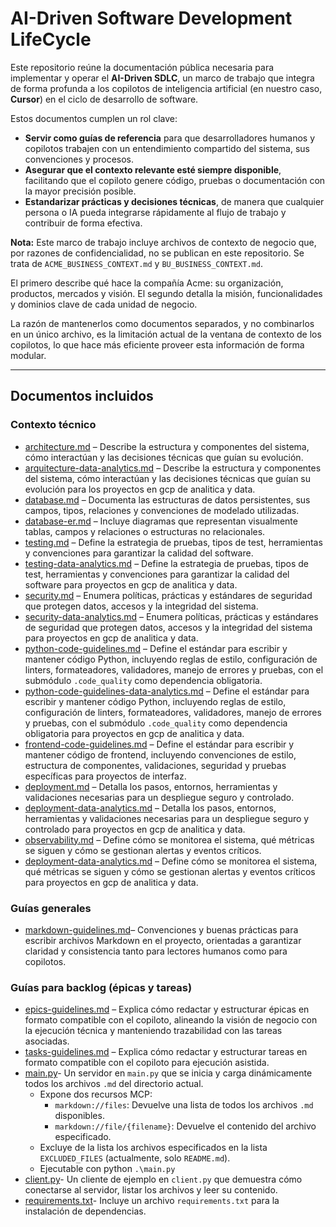 # AI-Driven Software Development LifeCycle

Este repositorio reúne la documentación pública necesaria para implementar y operar el **AI-Driven
SDLC**, un marco de trabajo que integra de forma profunda a los copilotos de inteligencia artificial
(en nuestro caso, **Cursor**) en el ciclo de desarrollo de software.

Estos documentos cumplen un rol clave:

- **Servir como guías de referencia** para que desarrolladores humanos y copilotos trabajen con un
  entendimiento compartido del sistema, sus convenciones y procesos.
- **Asegurar que el contexto relevante esté siempre disponible**, facilitando que el copiloto genere
  código, pruebas o documentación con la mayor precisión posible.
- **Estandarizar prácticas y decisiones técnicas**, de manera que cualquier persona o IA pueda
  integrarse rápidamente al flujo de trabajo y contribuir de forma efectiva.

**Nota:** Este marco de trabajo incluye archivos de contexto de negocio que, por razones de
confidencialidad, no se publican en este repositorio. Se trata de `ACME_BUSINESS_CONTEXT.md` y
`BU_BUSINESS_CONTEXT.md`.

El primero describe qué hace la compañía Acme: su organización, productos, mercados y visión. El
segundo detalla la misión, funcionalidades y dominios clave de cada unidad de negocio.

La razón de mantenerlos como documentos separados, y no combinarlos en un único archivo, es la
limitación actual de la ventana de contexto de los copilotos, lo que hace más eficiente proveer esta
información de forma modular.

---

## Documentos incluidos

### Contexto técnico

- [architecture.md](architecture.md) – Describe la estructura y componentes del sistema, cómo
  interactúan y las decisiones técnicas que guían su evolución.
- [arquitecture-data-analytics.md](arquitecture-data-analytics.md) – Describe la estructura y componentes del sistema, cómo interactúan y las decisiones técnicas que guían su evolución para los proyectos en gcp de analitica y data.
- [database.md](database.md) – Documenta las estructuras de datos persistentes, sus campos, tipos,
  relaciones y convenciones de modelado utilizadas.
- [database-er.md](database-er.md) – Incluye diagramas que representan visualmente tablas, campos y
  relaciones o estructuras no relacionales.
- [testing.md](testing.md) – Define la estrategia de pruebas, tipos de test, herramientas y
  convenciones para garantizar la calidad del software.
- [testing-data-analytics.md](testing-data-analytics.md) – Define la estrategia de pruebas, tipos de test, herramientas y convenciones para garantizar la calidad del software para proyectos en gcp de analitica y data.
- [security.md](security.md) – Enumera políticas, prácticas y estándares de seguridad que protegen
  datos, accesos y la integridad del sistema.
- [security-data-analytics.md](security-data-analytics.md) – Enumera políticas, prácticas y estándares de seguridad que protegen datos, accesos y la integridad del sistema para proyectos en gcp de analitica y data.
- [python-code-guidelines.md](python-code-guidelines.md) – Define el estándar para escribir y
  mantener código Python, incluyendo reglas de estilo, configuración de linters, formateadores,
  validadores, manejo de errores y pruebas, con el submódulo `.code_quality` como dependencia
  obligatoria.
- [python-code-guidelines-data-analytics.md](python-code-guidelines-data-analytics.md) – Define el estándar para escribir y mantener código Python, incluyendo reglas de estilo, configuración de linters, formateadores,
  validadores, manejo de errores y pruebas, con el submódulo `.code_quality` como dependencia
  obligatoria para proyectos en gcp de analitica y data.
- [frontend-code-guidelines.md](frontend-code-guidelines.md) – Define el estándar para escribir y
  mantener código de frontend, incluyendo convenciones de estilo, estructura de componentes,
  validaciones, seguridad y pruebas específicas para proyectos de interfaz.
- [deployment.md](deployment.md) – Detalla los pasos, entornos, herramientas y validaciones
  necesarias para un despliegue seguro y controlado.
- [deployment-data-analytics.md](deployment-data-analytics.md) – Detalla los pasos, entornos, herramientas y validaciones necesarias para un despliegue seguro y controlado para proyectos en gcp de analitica y data.
- [observability.md](observability.md) – Define cómo se monitorea el sistema, qué métricas se siguen
  y cómo se gestionan alertas y eventos críticos.
- [deployment-data-analytics.md](deployment-data-analytics.md) – Define cómo se monitorea el sistema, qué métricas se siguen y cómo se gestionan alertas y eventos críticos para proyectos en gcp de analitica y data.

### Guías generales

- [markdown-guidelines.md](markdown-guidelines.md)– Convenciones y buenas prácticas para escribir
  archivos Markdown en el proyecto, orientadas a garantizar claridad y consistencia tanto para
  lectores humanos como para copilotos.

### Guías para backlog (épicas y tareas)

- [epics-guidelines.md](epics-guidelines.md) – Explica cómo redactar y estructurar épicas en formato
  compatible con el copiloto, alineando la visión de negocio con la ejecución técnica y manteniendo
  trazabilidad con las tareas asociadas.
- [tasks-guidelines.md](tasks-guidelines.md) – Explica cómo redactar y estructurar tareas en formato
  compatible con el copiloto para ejecución asistida.
- [main.py](main.py)- Un servidor en `main.py` que se inicia y carga dinámicamente todos los archivos `.md` del directorio actual.
  - Expone dos recursos MCP:
    - `markdown://files`: Devuelve una lista de todos los archivos `.md` disponibles.
    - `markdown://file/{filename}`: Devuelve el contenido del archivo especificado.
  - Excluye de la lista los archivos especificados en la lista `EXCLUDED_FILES` (actualmente, solo `README.md`).
  - Ejecutable con python `.\main.py`
- [client.py](client.py)- Un cliente de ejemplo en `client.py` que demuestra cómo conectarse al servidor, listar los archivos y leer su contenido.
- [requirements.txt](requirements.txt)- Incluye un archivo `requirements.txt` para la instalación de dependencias.